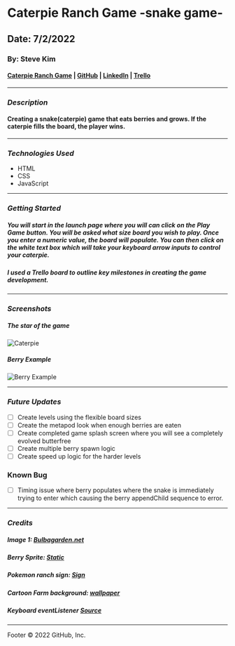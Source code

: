 # Caterpie Ranch Game -snake game-

## Date: 7/2/2022

### By: Steve Kim

#### [Caterpie Ranch Game](http://skim1571.surge.sh/game.html) | [GitHub](https://github.com/Skim1571) | [LinkedIn](https://www.linkedin.com/in/steve-kim-b641541b/) | [Trello](https://trello.com/b/8GjBXbBF/caterpie-snake)

---

### **_Description_**

#### Creating a snake(caterpie) game that eats berries and grows. If the caterpie fills the board, the player wins.

---

### **_Technologies Used_**

- HTML
- CSS
- JavaScript

---

### **_Getting Started_**

##### You will start in the launch page where you will can click on the Play Game button. You will be asked what size board you wish to play. Once you enter a numeric value, the board will populate. You can then click on the white text box which will take your keyboard arrow inputs to control your caterpie.

##### I used a Trello board to outline key milestones in creating the game development.

---

### **_Screenshots_**

##### The star of the game

![Caterpie](https://archives.bulbagarden.net/media/upload/thumb/5/5d/010Caterpie.png/500px-010Caterpie.png)

##### Berry Example

![Berry Example](https://static.wikia.nocookie.net/pokemon/images/c/c9/Dream_Starf_Berry_Sprite.png/revision/latest?cb=20210118073109)

---

### **_Future Updates_**

- [ ] Create levels using the flexible board sizes
- [ ] Create the metapod look when enough berries are eaten
- [ ] Create completed game splash screen where you will see a completely evolved butterfree
- [ ] Create multiple berry spawn logic
- [ ] Create speed up logic for the harder levels

### **Known Bug**
- [ ] Timing issue where berry populates where the snake is immediately trying to enter which causing the berry appendChild sequence to error.

---

### **_Credits_**

##### Image 1: [Bulbagarden.net](https://archives.bulbagarden.net)

##### Berry Sprite: [Static](https://static.wikia.nocookie.net)

##### Pokemon ranch sign: [Sign](http://static2.wikia.nocookie.net/__cb20110219045705/pokemon/images/d/d2/My_Pok%C3%A9mon_Ranch.png)

##### Cartoon Farm background: [wallpaper](https://wallpapercave.com/wp/wp3228057.jpg)

##### Keyboard eventListener [Source](https://developer.mozilla.org/en-US/docs/Web/API/KeyboardEvent/key)


---

Footer
© 2022 GitHub, Inc.
